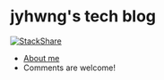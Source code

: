 # jyhwng's tech blog

[![StackShare](https://img.shields.io/badge/tech-stack-0690fa.svg?style=flat)](https://stackshare.io/jyhwng/my-stack)

* [About me](https://jyhwng.github.io/about)
* Comments are welcome!
